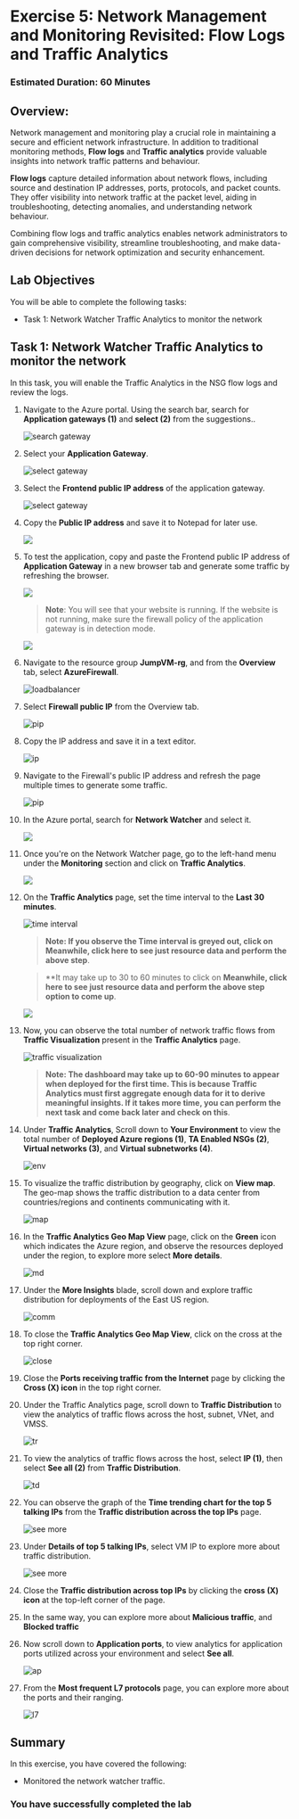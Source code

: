 # Exercise 5: Network Management and Monitoring Revisited: Flow Logs and Traffic Analytics

### Estimated Duration: 60 Minutes

## Overview:

Network management and monitoring play a crucial role in maintaining a secure and efficient network infrastructure. In addition to traditional monitoring methods, **Flow logs** and **Traffic analytics** provide valuable insights into network traffic patterns and behaviour.

**Flow logs** capture detailed information about network flows, including source and destination IP addresses, ports, protocols, and packet counts. They offer visibility into network traffic at the packet level, aiding in troubleshooting, detecting anomalies, and understanding network behaviour.

Combining flow logs and traffic analytics enables network administrators to gain comprehensive visibility, streamline troubleshooting, and make data-driven decisions for network optimization and security enhancement.

## Lab Objectives

You will be able to complete the following tasks:

- Task 1: Network Watcher Traffic Analytics to monitor the network
  
## Task 1: Network Watcher Traffic Analytics to monitor the network

In this task, you will enable the Traffic Analytics in the NSG flow logs and review the logs.
 
1. Navigate to the Azure portal. Using the search bar, search for **Application gateways (1)** and **select (2)** from the suggestions..
 
     ![](images/searchgateway.png "search gateway")
 
 1. Select your **Application Gateway**.
 
     ![](images/upd-40.png "select gateway")
 
 1. Select the **Frontend public IP address** of the application gateway.
 
     ![](images/upd-41.png "select gateway")
  
 1. Copy the **Public IP address** and save it to Notepad for later use.

     ![](images/upd-42.png )

 1. To test the application, copy and paste the Frontend public IP address of **Application Gateway** in a new browser tab and generate some traffic by refreshing the browser.
 
     ![](images/upd-43.png)

      > **Note**: You will see that your website is running. If the website is not running, make sure the firewall policy of the application gateway is in detection mode.

    ![](images/upd-44.png)

1. Navigate to the resource group **JumpVM-rg**, and from the **Overview** tab, select **AzureFirewall**.

   ![loadbalancer](images/upd-45.png)
   
1. Select **Firewall public IP** from the Overview tab.

    ![pip](images/upd-46.png)
    
1. Copy the IP address and save it in a text editor.

    ![ip](images/upd-47.png)
      
1. Navigate to the Firewall's public IP address and refresh the page multiple times to generate some traffic.

   ![pip](images/upd-48.png)

1. In the Azure portal, search for **Network Watcher** and select it.

   ![](images/updateimg-26.png)

1. Once you're on the Network Watcher page, go to the left-hand menu under the **Monitoring** section and click on **Traffic Analytics**.
   
   ![](images/updateimg-27.png)
      
1. On the **Traffic Analytics** page, set the time interval to the **Last 30 minutes**.

   ![time interval](images/upd-49.png)
   
   > **Note: If you observe the Time interval is greyed out, click on Meanwhile, click here to see just resource data and perform the above step**.
   
   > **It may take up to 30 to 60 minutes to click on **Meanwhile, click here to see just resource data and perform the above step option to come up**.

      ![](images1/timeinterval-1.png)
      
1. Now, you can observe the total number of network traffic flows from **Traffic Visualization** present in the **Traffic Analytics** page.

    ![traffic visualization](images/upd-013.png)

    > **Note: The dashboard may take up to 60-90 minutes to appear when deployed for the first time. This is because Traffic Analytics must first aggregate enough data for it to derive meaningful insights. If it takes more time, you can perform the next task and come back later and check on this**.
           
1. Under **Traffic Analytics**, Scroll down to **Your Environment** to view the total number of **Deployed Azure regions (1)**, **TA Enabled NSGs (2)**, **Virtual networks (3)**, and **Virtual subnetworks (4)**.

    ![env](images/E5T2S13.png)
      
1. To visualize the traffic distribution by geography, click on **View map**. The geo-map shows the traffic distribution to a data center from countries/regions and continents communicating with it.

    ![map](images1/viewmap.png)
     
1. In the **Traffic Analytics Geo Map View** page, click on the **Green** icon which indicates the Azure region, and observe the resources deployed under the region, to explore more select **More details**.

    ![md](images1/moredetails.png)
      
1. Under the **More Insights** blade, scroll down and explore traffic distribution for deployments of the East US region.

    ![comm](images1/moreinsights.png)
     
1. To close the **Traffic Analytics Geo Map View**, click on the cross at the top right corner.

     ![close](images1/close-1.png)
      
1. Close the **Ports receiving traffic from the Internet** page by clicking the **Cross (X) icon** in the top right corner.
      
1. Under the Traffic Analytics page, scroll down to **Traffic Distribution** to view the analytics of traffic flows across the host, subnet, VNet, and VMSS.

    ![tr](images/upd-015.png)
     
1. To view the analytics of traffic flows across the host, select **IP (1)**, then select **See all (2)** from **Traffic Distribution**.

    ![td](images/upd-016.png)
    
1. You can observe the graph of the **Time trending chart for the top 5 talking IPs** from the **Traffic distribution across the top IPs** page.

    ![see more](images/upd-017.png)
    
1. Under **Details of top 5 talking IPs**, select VM IP to explore more about traffic distribution.

     ![see more](images/upd-018.png)
     
1. Close the **Traffic distribution across top IPs** by clicking the **cross (X) icon** at the top-left corner of the page.
    
1. In the same way, you can explore more about **Malicious traffic**, and **Blocked traffic** 

1. Now scroll down to **Application ports**, to view analytics for application ports utilized across your environment and select **See all**.

    ![ap](images/upd-019.png)
     
1. From the **Most frequent L7 protocols** page, you can explore more about the ports and their ranging.

    ![l7](images/upd-020.png)

## Summary
 
In this exercise, you have covered the following:
  
- Monitored the network watcher traffic.

### You have successfully completed the lab
